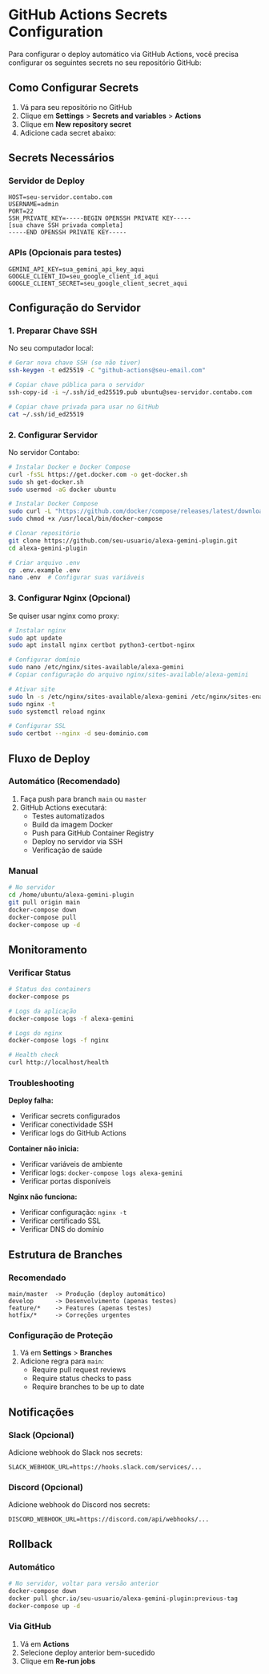 # GitHub Actions Secrets Configuration

Para configurar o deploy automático via GitHub Actions, você precisa configurar os seguintes secrets no seu repositório GitHub:

## Como Configurar Secrets

1. Vá para seu repositório no GitHub
2. Clique em **Settings** > **Secrets and variables** > **Actions**
3. Clique em **New repository secret**
4. Adicione cada secret abaixo:

## Secrets Necessários

### Servidor de Deploy
```
HOST=seu-servidor.contabo.com
USERNAME=admin
PORT=22
SSH_PRIVATE_KEY=-----BEGIN OPENSSH PRIVATE KEY-----
[sua chave SSH privada completa]
-----END OPENSSH PRIVATE KEY-----
```

### APIs (Opcionais para testes)
```
GEMINI_API_KEY=sua_gemini_api_key_aqui
GOOGLE_CLIENT_ID=seu_google_client_id_aqui
GOOGLE_CLIENT_SECRET=seu_google_client_secret_aqui
```

## Configuração do Servidor

### 1. Preparar Chave SSH

No seu computador local:
```bash
# Gerar nova chave SSH (se não tiver)
ssh-keygen -t ed25519 -C "github-actions@seu-email.com"

# Copiar chave pública para o servidor
ssh-copy-id -i ~/.ssh/id_ed25519.pub ubuntu@seu-servidor.contabo.com

# Copiar chave privada para usar no GitHub
cat ~/.ssh/id_ed25519
```

### 2. Configurar Servidor

No servidor Contabo:
```bash
# Instalar Docker e Docker Compose
curl -fsSL https://get.docker.com -o get-docker.sh
sudo sh get-docker.sh
sudo usermod -aG docker ubuntu

# Instalar Docker Compose
sudo curl -L "https://github.com/docker/compose/releases/latest/download/docker-compose-$(uname -s)-$(uname -m)" -o /usr/local/bin/docker-compose
sudo chmod +x /usr/local/bin/docker-compose

# Clonar repositório
git clone https://github.com/seu-usuario/alexa-gemini-plugin.git
cd alexa-gemini-plugin

# Criar arquivo .env
cp .env.example .env
nano .env  # Configurar suas variáveis
```

### 3. Configurar Nginx (Opcional)

Se quiser usar nginx como proxy:
```bash
# Instalar nginx
sudo apt update
sudo apt install nginx certbot python3-certbot-nginx

# Configurar domínio
sudo nano /etc/nginx/sites-available/alexa-gemini
# Copiar configuração do arquivo nginx/sites-available/alexa-gemini

# Ativar site
sudo ln -s /etc/nginx/sites-available/alexa-gemini /etc/nginx/sites-enabled/
sudo nginx -t
sudo systemctl reload nginx

# Configurar SSL
sudo certbot --nginx -d seu-dominio.com
```

## Fluxo de Deploy

### Automático (Recomendado)
1. Faça push para branch `main` ou `master`
2. GitHub Actions executará:
   - Testes automatizados
   - Build da imagem Docker
   - Push para GitHub Container Registry
   - Deploy no servidor via SSH
   - Verificação de saúde

### Manual
```bash
# No servidor
cd /home/ubuntu/alexa-gemini-plugin
git pull origin main
docker-compose down
docker-compose pull
docker-compose up -d
```

## Monitoramento

### Verificar Status
```bash
# Status dos containers
docker-compose ps

# Logs da aplicação
docker-compose logs -f alexa-gemini

# Logs do nginx
docker-compose logs -f nginx

# Health check
curl http://localhost/health
```

### Troubleshooting

**Deploy falha:**
- Verificar secrets configurados
- Verificar conectividade SSH
- Verificar logs do GitHub Actions

**Container não inicia:**
- Verificar variáveis de ambiente
- Verificar logs: `docker-compose logs alexa-gemini`
- Verificar portas disponíveis

**Nginx não funciona:**
- Verificar configuração: `nginx -t`
- Verificar certificado SSL
- Verificar DNS do domínio

## Estrutura de Branches

### Recomendado
```
main/master  -> Produção (deploy automático)
develop      -> Desenvolvimento (apenas testes)
feature/*    -> Features (apenas testes)
hotfix/*     -> Correções urgentes
```

### Configuração de Proteção
1. Vá em **Settings** > **Branches**
2. Adicione regra para `main`:
   - Require pull request reviews
   - Require status checks to pass
   - Require branches to be up to date

## Notificações

### Slack (Opcional)
Adicione webhook do Slack nos secrets:
```
SLACK_WEBHOOK_URL=https://hooks.slack.com/services/...
```

### Discord (Opcional)
Adicione webhook do Discord nos secrets:
```
DISCORD_WEBHOOK_URL=https://discord.com/api/webhooks/...
```

## Rollback

### Automático
```bash
# No servidor, voltar para versão anterior
docker-compose down
docker pull ghcr.io/seu-usuario/alexa-gemini-plugin:previous-tag
docker-compose up -d
```

### Via GitHub
1. Vá em **Actions**
2. Selecione deploy anterior bem-sucedido
3. Clique em **Re-run jobs**

